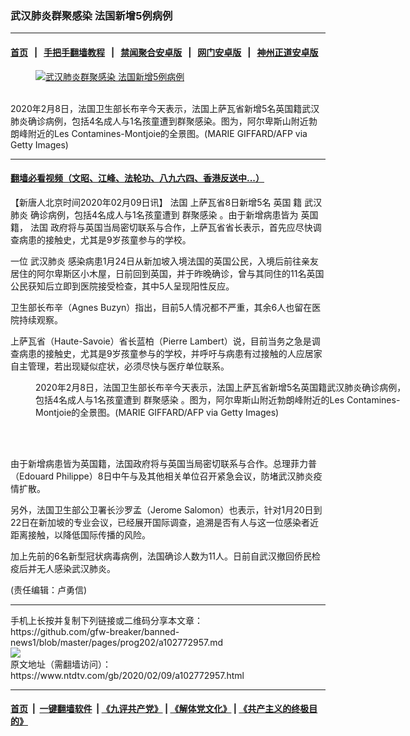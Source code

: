### 武汉肺炎群聚感染 法国新增5例病例
------------------------

#### [首页](https://github.com/gfw-breaker/banned-news1/blob/master/README.md) &nbsp;&nbsp;|&nbsp;&nbsp; [手把手翻墙教程](https://github.com/gfw-breaker/guides/wiki) &nbsp;&nbsp;|&nbsp;&nbsp; [禁闻聚合安卓版](https://github.com/gfw-breaker/bn-android) &nbsp;&nbsp;|&nbsp;&nbsp; [网门安卓版](https://github.com/oGate2/oGate) &nbsp;&nbsp;|&nbsp;&nbsp; [神州正道安卓版](https://github.com/SzzdOgate/update) 



<div><div class="featured_image">
 <a href="https://i.ntdtv.com/assets/uploads/2020/02/GettyImages-1199357427.jpg" target="_blank">
  <figure>
   <img alt="武汉肺炎群聚感染 法国新增5例病例" src="https://i.ntdtv.com/assets/uploads/2020/02/GettyImages-1199357427-800x450.jpg"/>
  </figure><br/>
 </a>
 <span class="caption">
  2020年2月8日，法国卫生部长布辛今天表示，法国上萨瓦省新增5名英国籍武汉肺炎确诊病例，包括4名成人与1名孩童遭到群聚感染。图为，阿尔卑斯山附近勃朗峰附近的Les Contamines-Montjoie的全景图。(MARIE GIFFARD/AFP via Getty Images)
 </span>
</div>
</div><hr/>

#### [翻墙必看视频（文昭、江峰、法轮功、八九六四、香港反送中...）](http://167.172.214.107/home.html)

<div><div class="post_content" itemprop="articleBody">
 <p>
  【新唐人北京时间2020年02月09日讯】
  <ok href="https://www.ntdtv.com/gb/法国.htm">
   法国
  </ok>
  上萨瓦省8日新增5名
  <ok href="https://www.ntdtv.com/gb/英国.htm">
   英国
  </ok>
  籍
  <ok href="https://www.ntdtv.com/gb/武汉肺炎.htm">
   武汉肺炎
  </ok>
  确诊病例，包括4名成人与1名孩童遭到
  <ok href="https://www.ntdtv.com/gb/群聚感染.htm">
   群聚感染
  </ok>
  。由于新增病患皆为
  <ok href="https://www.ntdtv.com/gb/英国.htm">
   英国
  </ok>
  籍，
  <ok href="https://www.ntdtv.com/gb/法国.htm">
   法国
  </ok>
  政府将与英国当局密切联系与合作，上萨瓦省省长表示，首先应尽快调查病患的接触史，尤其是9岁孩童参与的学校。
 </p>
 <p>
  一位
  <ok href="https://www.ntdtv.com/gb/武汉肺炎.htm">
   武汉肺炎
  </ok>
  感染病患1月24日从新加坡入境法国的英国公民，入境后前往亲友居住的阿尔卑斯区小木屋，日前回到英国，并于昨晚确诊，曾与其同住的11名英国公民获知后立即到医院接受检查，其中5人呈现阳性反应。
 </p>
 <p>
  卫生部长布辛（Agnes Buzyn）指出，目前5人情况都不严重，其余6人也留在医院持续观察。
 </p>
 <p>
  上萨瓦省（Haute-Savoie）省长蓝柏（Pierre Lambert）说，目前当务之急是调查病患的接触史，尤其是9岁孩童参与的学校，并呼吁与病患有过接触的人应居家自主管理，若出现疑似症状，必须尽快与医疗单位联系。
 </p>
 <figure class="wp-caption alignnone" id="attachment_102772964" style="width: 600px">
  <img alt="" class="size-medium wp-image-102772964" src="https://i.ntdtv.com/assets/uploads/2020/02/GettyImages-1199357374-600x353.jpg">
   <br/><figcaption class="wp-caption-text">
    2020年2月8日，法国卫生部长布辛今天表示，法国上萨瓦省新增5名英国籍武汉肺炎确诊病例，包括4名成人与1名孩童遭到
    <ok href="https://www.ntdtv.com/gb/群聚感染.htm">
     群聚感染
    </ok>
    。图为，阿尔卑斯山附近勃朗峰附近的Les Contamines-Montjoie的全景图。(MARIE GIFFARD/AFP via Getty Images)
   </figcaption><br/>
  </img>
 </figure><br/>
 <p>
  由于新增病患皆为英国籍，法国政府将与英国当局密切联系与合作。总理菲力普（Edouard Philippe）8日中午与及其他相关单位召开紧急会议，防堵武汉肺炎疫情扩散。
 </p>
 <p>
  另外，法国卫生部公卫署长沙罗孟（Jerome Salomon）也表示，针对1月20日到22日在新加坡的专业会议，已经展开国际调查，追溯是否有人与这一位感染者近距离接触，以降低国际传播的风险。
 </p>
 <p>
  加上先前的6名新型冠状病毒病例，法国确诊人数为11人。日前自武汉撤回侨民检疫后并无人感染武汉肺炎。
 </p>
 <p>
  (责任编辑：卢勇信)
 </p>
 <div class="single_ad">
 </div>
</div>
</div>
<hr/>
手机上长按并复制下列链接或二维码分享本文章：<br/>
https://github.com/gfw-breaker/banned-news1/blob/master/pages/prog202/a102772957.md <br/>
<a href='https://github.com/gfw-breaker/banned-news1/blob/master/pages/prog202/a102772957.md'><img src='https://github.com/gfw-breaker/banned-news1/blob/master/pages/prog202/a102772957.md.png'/></a> <br/>
原文地址（需翻墙访问）：https://www.ntdtv.com/gb/2020/02/09/a102772957.html


------------------------
#### [首页](https://github.com/gfw-breaker/banned-news1/blob/master/README.md) &nbsp;|&nbsp; [一键翻墙软件](https://github.com/gfw-breaker/nogfw/blob/master/README.md) &nbsp;| [《九评共产党》](https://github.com/gfw-breaker/9ping.md/blob/master/README.md#九评之一评共产党是什么) | [《解体党文化》](https://github.com/gfw-breaker/jtdwh.md/blob/master/README.md) | [《共产主义的终极目的》](https://github.com/gfw-breaker/gczydzjmd.md/blob/master/README.md)


<img src='http://gfw-breaker.win/banned-news/pages/prog202/a102772957.md' width='0px' height='0px'/>